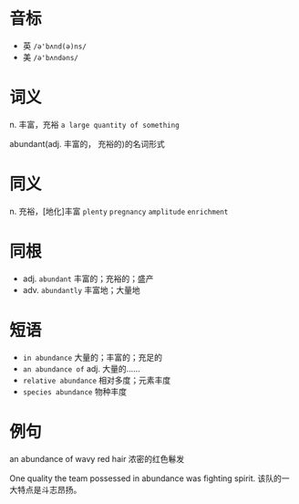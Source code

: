 # 音标

- 英 `/ə'bʌnd(ə)ns/`
- 美 `/ə'bʌndəns/`

# 词义

n. 丰富，充裕
`a large quantity of something`



abundant(adj. 丰富的， 充裕的)的名词形式

# 同义

n. 充裕，[地化]丰富
`plenty` `pregnancy` `amplitude` `enrichment`

# 同根

- adj. `abundant` 丰富的；充裕的；盛产
- adv. `abundantly` 丰富地；大量地

# 短语

- `in abundance` 大量的；丰富的；充足的
- `an abundance of` adj. 大量的……
- `relative abundance` 相对多度；元素丰度
- `species abundance` 物种丰度

# 例句

an abundance of wavy red hair
浓密的红色鬈发

One quality the team possessed in abundance was fighting spirit.
该队的一大特点是斗志昂扬。


